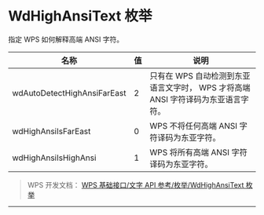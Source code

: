 # WdHighAnsiText 枚举

指定 WPS 如何解释高端 ANSI 字符。

| 名称                        | 值  | 说明                                                                             |
|-----------------------------|-----|----------------------------------------------------------------------------------|
| wdAutoDetectHighAnsiFarEast | 2   | 只有在 WPS 自动检测到东亚语言文字时， WPS 才将高端 ANSI 字符译码为东亚语言字符。 |
| wdHighAnsiIsFarEast         | 0   | WPS 不将任何高端 ANSI 字符译码为东亚字符。                                       |
| wdHighAnsiIsHighAnsi        | 1   | WPS 将所有高端 ANSI 字符译码为东亚字符。                                         |

> WPS 开发文档： [WPS 基础接口/文字 API 参考/枚举/WdHighAnsiText 枚举](https://qn.cache.wpscdn.cn/encs/doc/office_v19/topics/WPS%20%E5%9F%BA%E7%A1%80%E6%8E%A5%E5%8F%A3/%E6%96%87%E5%AD%97%20API%20%E5%8F%82%E8%80%83/%E6%9E%9A%E4%B8%BE/WdHighAnsiText%20%E6%9E%9A%E4%B8%BE.html)

------------------------------------------------------------------------
